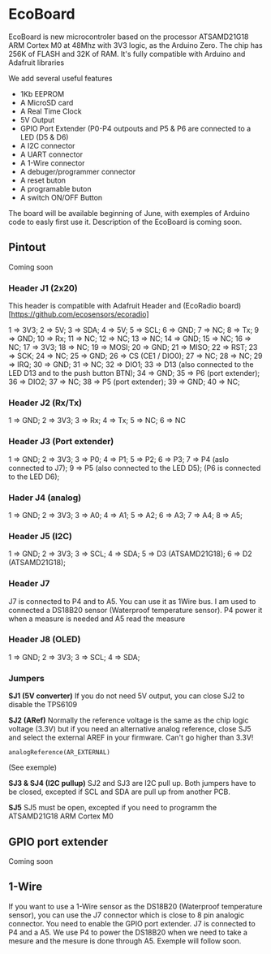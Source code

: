 # EcoBoard
EcoBoard is new microcontroler based on the processor ATSAMD21G18 ARM Cortex M0 at 48Mhz with 3V3 logic, as the Arduino Zero.
The chip has 256K of FLASH and 32K of RAM. It's fully compatible with Arduino and Adafruit libraries

We add several useful features
* 1Kb EEPROM
* A MicroSD card
* A Real Time Clock
* 5V Output
* GPIO Port Extender (P0-P4 outpouts and P5 & P6 are connected to a LED (D5 & D6)
* A I2C connector
* A UART connector
* A 1-Wire connector
* A debuger/programmer connector
* A reset buton
* A programable buton
* A switch ON/OFF Button

The board will be available beginning of June, with exemples of Arduino code to easly first use it.
Description of the EcoBoard is coming soon.

## Pintout
Coming soon

### Header J1 (2x20)
This header is compatible with Adafruit Header and (EcoRadio board)[https://github.com/ecosensors/ecoradio]

1 => 3V3; 
2 => 5V; 
3 => SDA; 
4 => 5V; 
5 => SCL; 
6 => GND; 
7 => NC; 
8 => Tx; 
9 => GND; 
10 => Rx; 
11 => NC; 
12 => NC; 
13 => NC; 
14 => GND; 
15 => NC; 
16 => NC; 
17 => 3V3; 
18 => NC; 
19 => MOSI; 
20 => GND; 
21 => MISO; 
22 => RST; 
23 => SCK; 
24 => NC; 
25 => GND; 
26 => CS (CE1 / DIO0); 
27 => NC; 
28 => NC; 
29 => IRQ; 
30 => GND; 
31 => NC; 
32 => DIO1; 
33 => D13 (also connected to the LED D13 and to the push button BTN); 
34 => GND; 
35 => P6 (port extender); 
36 => DIO2; 
37 => NC; 
38 => P5 (port extender); 
39 => GND; 
40 => NC; 

### Header J2 (Rx/Tx)
1 => GND; 
2 => 3V3;
3 => Rx; 
4 => Tx; 
5 => NC; 
6 => NC 

### Header J3 (Port extender)
1 => GND;
2 => 3V3;
3 => P0;
4 => P1;
5 => P2;
6 => P3;
7 => P4 (aslo connected to J7);
9 => P5 (also connected to the LED D5);
(P6 is connected to the LED D6);

### Hader J4 (analog)
1 => GND;
2 => 3V3;
3 => A0;
4 => A1;
5 => A2;
6 => A3;
7 => A4;
8 => A5;

### Header J5 (I2C)
1 => GND;
2 => 3V3;
3 => SCL;
4 => SDA;
5 => D3 (ATSAMD21G18);
6 => D2 (ATSAMD21G18);

### Header J7
J7 is connected to P4 and to A5.
You can use it as 1Wire bus. I am used to connected a DS18B20 sensor (Waterproof temperature sensor). P4 power it when a measure is needed and A5 read the measure

### Header J8 (OLED)
1 => GND;
2 => 3V3;
3 => SCL;
4 => SDA;

### Jumpers
**SJ1 (5V converter)** If you do not need 5V output, you can close SJ2 to disable the TPS6109

**SJ2 (ARef)** Normally the reference voltage is the same as the chip logic voltage (3.3V) but if you need an alternative analog reference, close SJ5 and select the external AREF in your firmware. Can't go higher than 3.3V!

```
analogReference(AR_EXTERNAL)
```
(See exemple)

**SJ3 & SJ4 (I2C pullup)**
SJ2 and SJ3 are I2C pull up. Both jumpers have to be closed, excepted if SCL and SDA are pull up from another PCB.

**SJ5**
SJ5 must be open, excepted if you need to programm the ATSAMD21G18 ARM Cortex M0

## GPIO port extender
Coming soon

## 1-Wire
If you want to use a 1-Wire sensor as the DS18B20 (Waterproof temperature sensor), you can use the J7 connector which is close to 8 pin analogic connector. You need to enable the GPIO port extender. J7 is connected to P4 and a A5. We use P4 to power the DS18B20 when we need to take a mesure and the mesure is done through A5. Exemple will follow soon.
